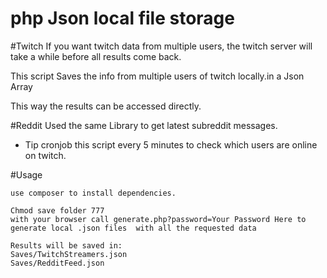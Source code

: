 php Json local file storage
=====================

#Twitch
If you want twitch data from multiple users, the twitch server will take a while before all results come back.

This script Saves the info from multiple users of twitch locally.in a Json Array

This way the results can be accessed directly.


#Reddit
Used the same Library to get latest subreddit messages.

- Tip cronjob this script every 5 minutes to check which users are online on twitch.

#Usage 
~~~
use composer to install dependencies.

Chmod save folder 777
with your browser call generate.php?password=Your Password Here to generate local .json files  with all the requested data

Results will be saved in:
Saves/TwitchStreamers.json
Saves/RedditFeed.json
~~~
